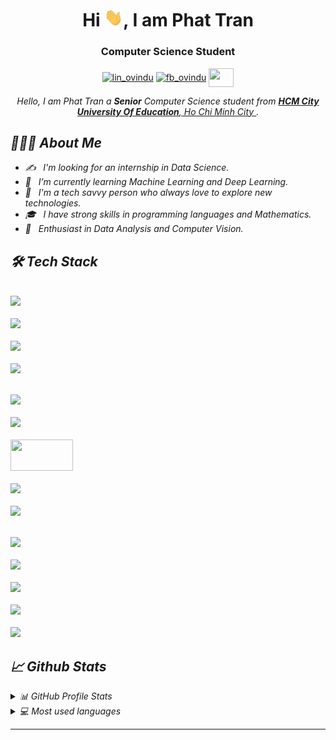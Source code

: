 <!-- <p align="center">
  <img src="https://s27389.pcdn.co/wp-content/uploads/2019/08/AdobeStock_244675452.jpeg" height="200"/>
</p> -->
<br>
<!-- 
 <p align="center">
<img src="https://img.shields.io/badge/Age-22-blue" />
  <img src="https://img.shields.io/badge/Focus-Machine%20Learning-brightgreen" />
  <img src="https://img.shields.io/badge/Lives-Ho%20Chi%20Minh-success" />
  <img src="https://img.shields.io/badge/Languages-English%20&%20Vietnamese-brightgreen" />
</p> -->
<!-- <hr> -->
<h1 align="center">Hi <img src="https://raw.githubusercontent.com/ABSphreak/ABSphreak/master/gifs/Hi.gif" width="30px">, I am Phat Tran </h1>
<h3 align="center">Computer Science Student</h3>
<p align="center">
<a href="https://www.linkedin.com/in/phat-tran-824334189/" target="blank"><img align="center" src="https://image.flaticon.com/icons/png/128/174/174857.png" alt="lin_ovindu" height="30" width="40" /></a>  
<a href="https://www.facebook.com/trangiaphat.tran/" target="blank"><img align="center" src="https://www.svgrepo.com/show/299425/facebook.svg" alt="fb_ovindu" height="30" width="40" /></a>
<a href = "mailto: phattrann23@gmail.com"><img align="center" src="https://seeklogo.com/images/G/gmail-new-2020-logo-32DBE11BB4-seeklogo.com.png" height="30" width="40" /></a>
</p>
</p>



<p align="center">
  <em>
    Hello, I am Phat Tran a <b>Senior</b> Computer Science student from <a href="https://hcmue.edu.vn/en/"> <b>HCM City University Of Education</b>, Ho Chi Minh City </a>. <br>
<!--     <b>a passionate self-learner</b> <img src="https://github.com/TheDudeThatCode/TheDudeThatCode/blob/master/Assets/Developer.gif" width="30px"> and a <b>Machine Learning Engineer -->



## 👨🏻‍💻 About Me
- ✍️ &nbsp; I'm looking for an internship in Data Science.    
- 🔭 &nbsp; I’m currently learning Machine Learning and Deep Learning.
- 🤔 &nbsp; I'm a tech savvy person who always love to explore new technologies.
- 🎓 &nbsp; I have strong skills in programming languages and Mathematics.
- 🌱 &nbsp; Enthusiast in Data Analysis and Computer Vision.


<!-- <img src="https://media.giphy.com/media/iY8CRBdQXODJSCERIr/giphy.gif" width="30px">&nbsp; -->

## 🛠 Tech Stack

  
 
  <code> <img height="50" src="https://www.vectorlogo.zone/logos/python/python-ar21.svg"> </code>
  <code> <img height="50" src="https://cdn.worldvectorlogo.com/logos/c.svg"> </code>
  <code> <img height="50" src="https://www.vectorlogo.zone/logos/mysql/mysql-ar21.svg"> </code>
  <code> <img height="50" src="https://seeklogo.com/images/M/microsoft-sql-server-logo-96AF49E2B3-seeklogo.com.png"> </code>

  <code> <img height="50" src="https://seeklogo.com/images/S/scikit-learn-logo-8766D07E2E-seeklogo.com.png"> </code>
  <code> <img height="50" src="https://www.vectorlogo.zone/logos/tensorflow/tensorflow-ar21.svg"> </code>
  <code> <img height="50" src="https://matplotlib.org/2.2.5/_images/sphx_glr_logos2_001.png" width='100'> </code>
  <code> <img height="50" src="https://upload.wikimedia.org/wikipedia/commons/thumb/e/ed/Pandas_logo.svg/768px-Pandas_logo.svg.png"> </code>
  <code> <img height="50" src="https://www.vectorlogo.zone/logos/numpy/numpy-ar21.svg"> </code>
  
  <code> <img height="50" src="https://www.vectorlogo.zone/logos/git-scm/git-scm-ar21.svg"> </code>
  <code> <img height="50" src="https://www.vectorlogo.zone/logos/jupyter/jupyter-ar21.svg"> </code>
  <code> <img height="50" src="https://www.vectorlogo.zone/logos/visualstudio_code/visualstudio_code-icon.svg"> </code> 
  <code> <img height="50" src="https://seeklogo.com/images/P/pycharm-logo-51B1427388-seeklogo.com.png"> </code>
  <code> <img height="50" src="https://upload.wikimedia.org/wikipedia/commons/7/7e/Spyder_logo.svg"> </code>

<!--   <p align="center"> -->

## 📈 Github Stats
    
<details>
  <summary>📊 GitHub Profile Stats</summary>
  <br/>
  
![Anurag's GitHub stats](https://github-readme-stats.vercel.app/api?username=phattrann&show_icons=true&theme=calm)

</details>

<details> 
  <summary>💻 Most used languages</summary>
  <br/>
  
  
  [![Top Langs](https://github-readme-stats.vercel.app/api/top-langs/?username=phattrann&langs_count=5&show_icons=true&theme=calm)](https://github.com/anuraghazra/github-readme-stats)

  <br/>
  <b>Note:</b> This chart is only a metric of which languages my public code on GitHub consists of and does not reflect my experience or skill level.
</details>

<hr>

